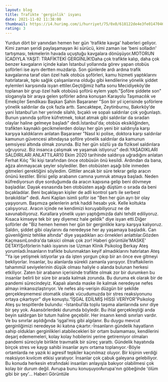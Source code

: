 ```yaml
--- 
layout: blog
title: Trafikte 'gerginlik' isyanı
date: 2021-11-02 11:38:00
thumbnail: https://i4.hurimg.com/i/hurriyet/75/0x0/618122de4e3fe0147046e1a5.jpg
rating: 3
---
```

Yurdun dört bir yanından hemen her gün 'trafikte kavga' haberleri geliyor. Kimi zaman şeridi paylaşamayan iki sürücü, kimi zaman ise 'beni solladın' tartışması, tekmelerin havada uçuştuğu kavgalara dönüşüyor.MOTORUN İCADIYLA YAŞIT: TRAFİKTEKİ GERGİNLİK!Daha çok trafikte kalıp, daha çok benzer kavgaların içinde kalan İstanbul yollarında görev yapan otobüs şoförleri ise aynı dertten muzdarip. Son günlerde ardı ardına trafik kavgalarına taraf olan özel halk otobüs şoförleri, kamu hizmeti yaptıklarını hatırlatarak, tıpkı sağlık çalışanlarına olduğu gibi kendilerine yönelik şiddet eylemleri karşısında isyan ettiler.Geçtiğimiz hafta sonu Mecidiyeköy’de toplanan bir grup özel halk otobüsü şoförü eylem yaptı."Şoföre şiddete son" sloganıyla bir araya gelen şoförler adına konuşan Karayolu Taşımacılık ve Emekçiler Sendikası Başkan Şahin Başaraner "Son bir yıl içerisinde şoförlere yönelik saldırılar da çok fazla arttı. Sancaktepe, Zeytinburnu, Bakırköy’de yani İstanbul’un her yerinde silahlı, bıçaklı ve sopalı saldırılar çok yoğunlaştı. Bunun yanında şoföre küfretmek, tokat atmak gibi saldırılar da sıradan olaylar haline gelmeye başladı" dedi.İstanbul'da; otobüs eksikliğinden, trafikten kaynaklı gecikmelerden dolayı her gün yeni bir saldırıyla karşı karşıya kaldıklarını anlatan Başaraner "Nasıl ki polise, doktora karşı saldırılar kamunun güvencesi altındaysa şoföre yönelik saldırılar da kamunun şemsiyesi altında olmak zorunda. Biz her gün sözlü ya da fiziksel saldırılara uğruyoruz. Biz insanca çalışmak ve yaşamak istiyoruz" dedi.YAŞADIKLARI SALDIRILARI ANLATTILAR10 Ekim 2020 tarihinde saldırıya uğradığını anlatan Ferhat Kılıç "İki kişi tarafından önce otobüsün önü kesildi. Ardından da bana, ağza alınmayacak şeyler söylediler. Ben otobüsten aşağı bile inmeden gitmeleri gerektiğini söyledim. Gittiler ancak bir süre tekrar gelip aracın önünü kestiler. Birisi gelip arabanın camına yumruk atmaya başladı. Neden küfrediyorsun diye sorduğumda da aracın kapısına gelip beni dövmeye başladılar. Dayak esnasında ben otobüsten aşağı düştüm o sırada da beni bıçakladılar. Beni bıçaklayan kişiler de adli kontrol şartı ile serbest bırakıldılar" dedi. Avni Kaplan isimli şoför ise "Ben her gün ayrı bir olay yaşıyorum. Başımıza gelenlerin artık haddi hesabı yok. Kelle koltukta çalışıyoruz. Aracın içinde ne kendimizi koruyabiliyoruz ne de savunabiliyoruz. Kurallara yönelik uyarı yaptığımızda dahi tehdit ediliyoruz. Kısaca kimseye tek bir şey diyemez hale geldik" diye isyan etti.Diğer şoförler de "Biz hemen hemen her gün bir gerginlikle karşı karşıya kalıyoruz. Saldırı, şiddet gibi olaylarını da neredeyse her ay yaşamaya başladık. Can güvenliğimiz tehlike altında" diye yaşadıkları acı örnekleri anlattılar.Gözden KaçmasınLondra'da taksici olmak çok zor! Haberi görüntüle'MASKE' DETAYIŞoförlerin haklı isyanını ise Uzman Klinik Psikolog Berkay Ateş yorumladı.İnsanların trafikte bulunmaktan keyif almadıklarını hatırlatan Ateş "Ya işe yetişmek istiyorlar ya da işten yorgun çıkıp bir an önce eve gitmeyi bekliyorlar. İnsanlar, bu alanlarda sürekli zamanla yarışıyor. Etraftakilerin tahammül seviyelerinin düşük olması haliyle o alanda bulunan herkesi etkiliyor. Zaten bir arabanın içerisinde trafikte olmak zor bir durumken bu insanlar belirli bir süre bir arada kalmak zorunda. Bu duruma ek olarak bir de pandemi sürecindeyiz. Kapalı alanda maske ile kalmak neredeyse nefes almayı imkansızlaştırıyor. Ve nefes alış-verişin düzgün bir şekilde gerçekleşmemesi otomatik olarak vücudumuzda bir stres reaksiyonunu ortaya çıkartıyor" diye konuştu.“İŞGAL EDİLMİŞ HİSSİ VERİYOR”Psikolog Ateş şu tespitlerde bulundu: -İstanbul’da toplu taşıma alanlarında sınır diye bir şey yok. Asansörlerdeki durumda böyledir. Bu ihlal gerçekleştiği anda beyin saldırgan bir tutum haline geçebilir. Her insanın kendi sınırları vardır. Ve bu sınırlar aşıldığında ‘işgal’miş gibi algılanır. Bu duygu mevcut gerginliğimizi neredeyse iki katına çıkartır.-İnsanların gündelik hayatların sahip oldukları gerginlikleri atabilecekleri bir ortam bulamaması, kendilerini deşarj edememeleri, kolay kolay hobilerini yerine getiremiyor olmaları pandemi süreciyle birlikte travmatik bir süreç yarattı. Gündelik hayatında birçok stres ve kaygı sahibi insanlar aynı ortama toplanıyor.-Böyle ortamlarda ne yazık ki agresif tepkiler kaçınılmaz oluyor. Bir kişinin verdiği reaksiyon kıvılcım etkisi yaratıyor. İnsanlar çok çabuk galeyana gelebiliyor. Bu konuda herkesin etrafındaki insanları anlayışla bakıyor olabilmesi çok kolay bir durum değil. Avrupa bunu konuşuyorAvrupa'nın göbeğinde 'ölüm gibi bir şey'… Haberi Görüntüle 